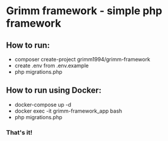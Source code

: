 # Grimm framework - simple php framework


## How to run:

- composer create-project grimm1994/grimm-framework
- create .env from .env.example
- php migrations.php

## How to run using Docker:

- docker-compose up -d
- docker exec -it grimm-framework_app bash
- php migrations.php

### That's it!